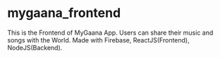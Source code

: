 # mygaana_frontend
This is the Frontend of MyGaana App. 
Users can share their music and songs with the World.
Made with Firebase, ReactJS(Frontend), NodeJS(Backend).
